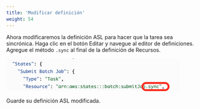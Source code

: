 ```yaml
---
title: 'Modificar definición'
weight: 54
---
```


Ahora modificaremos la definición ASL para hacer que la tarea sea sincrónica. Haga clic en el botón Editar y navegue al editor de definiciones. Agregue el método `.sync` al final de la definición de Recursos.

![Module 3 Workflow](/static/img/module-3/sync.png)

Guarde su definición ASL modificada.



